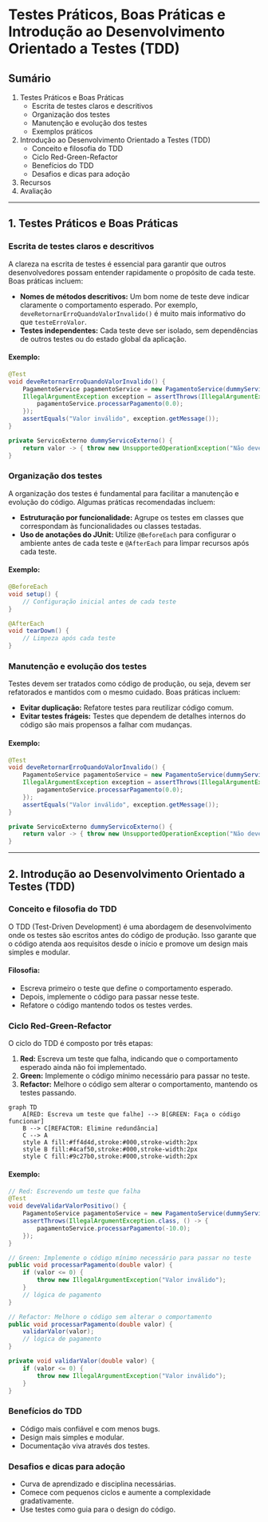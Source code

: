 # Testes Práticos, Boas Práticas e Introdução ao Desenvolvimento Orientado a Testes (TDD)

## Sumário

1. Testes Práticos e Boas Práticas
   - Escrita de testes claros e descritivos
   - Organização dos testes
   - Manutenção e evolução dos testes
   - Exemplos práticos
2. Introdução ao Desenvolvimento Orientado a Testes (TDD)
   - Conceito e filosofia do TDD
   - Ciclo Red-Green-Refactor
   - Benefícios do TDD
   - Desafios e dicas para adoção
3. Recursos
4. Avaliação

---

## 1. Testes Práticos e Boas Práticas

### Escrita de testes claros e descritivos

A clareza na escrita de testes é essencial para garantir que outros desenvolvedores possam entender rapidamente o propósito de cada teste. Boas práticas incluem:

- **Nomes de métodos descritivos:** Um bom nome de teste deve indicar claramente o comportamento esperado. Por exemplo, `deveRetornarErroQuandoValorInvalido()` é muito mais informativo do que `testeErroValor`.
- **Testes independentes:** Cada teste deve ser isolado, sem dependências de outros testes ou do estado global da aplicação.

#### Exemplo:

```java
@Test
void deveRetornarErroQuandoValorInvalido() {
    PagamentoService pagamentoService = new PagamentoService(dummyServicoExterno());
    IllegalArgumentException exception = assertThrows(IllegalArgumentException.class, () -> {
        pagamentoService.processarPagamento(0.0);
    });
    assertEquals("Valor inválido", exception.getMessage());
}

private ServicoExterno dummyServicoExterno() {
    return valor -> { throw new UnsupportedOperationException("Não deve ser chamado"); };
}
```

### Organização dos testes

A organização dos testes é fundamental para facilitar a manutenção e evolução do código. Algumas práticas recomendadas incluem:

- **Estruturação por funcionalidade:** Agrupe os testes em classes que correspondam às funcionalidades ou classes testadas.
- **Uso de anotações do JUnit:** Utilize `@BeforeEach` para configurar o ambiente antes de cada teste e `@AfterEach` para limpar recursos após cada teste.

#### Exemplo:

```java
@BeforeEach
void setup() {
    // Configuração inicial antes de cada teste
}

@AfterEach
void tearDown() {
    // Limpeza após cada teste
}
```

### Manutenção e evolução dos testes

Testes devem ser tratados como código de produção, ou seja, devem ser refatorados e mantidos com o mesmo cuidado. Boas práticas incluem:

- **Evitar duplicação:** Refatore testes para reutilizar código comum.
- **Evitar testes frágeis:** Testes que dependem de detalhes internos do código são mais propensos a falhar com mudanças.

#### Exemplo:

```java
@Test
void deveRetornarErroQuandoValorInvalido() {
    PagamentoService pagamentoService = new PagamentoService(dummyServicoExterno());
    IllegalArgumentException exception = assertThrows(IllegalArgumentException.class, () -> {
        pagamentoService.processarPagamento(0.0);
    });
    assertEquals("Valor inválido", exception.getMessage());
}

private ServicoExterno dummyServicoExterno() {
    return valor -> { throw new UnsupportedOperationException("Não deve ser chamado"); };
}
```

---

## 2. Introdução ao Desenvolvimento Orientado a Testes (TDD)

### Conceito e filosofia do TDD

O TDD (Test-Driven Development) é uma abordagem de desenvolvimento onde os testes são escritos antes do código de produção. Isso garante que o código atenda aos requisitos desde o início e promove um design mais simples e modular.

#### Filosofia:

- Escreva primeiro o teste que define o comportamento esperado.
- Depois, implemente o código para passar nesse teste.
- Refatore o código mantendo todos os testes verdes.

### Ciclo Red-Green-Refactor

O ciclo do TDD é composto por três etapas:

1. **Red:** Escreva um teste que falha, indicando que o comportamento esperado ainda não foi implementado.
2. **Green:** Implemente o código mínimo necessário para passar no teste.
3. **Refactor:** Melhore o código sem alterar o comportamento, mantendo os testes passando.

```mermaid
graph TD
    A[RED: Escreva um teste que falhe] --> B[GREEN: Faça o código funcionar]
    B --> C[REFACTOR: Elimine redundância]
    C --> A
    style A fill:#ff4d4d,stroke:#000,stroke-width:2px
    style B fill:#4caf50,stroke:#000,stroke-width:2px
    style C fill:#9c27b0,stroke:#000,stroke-width:2px
```


#### Exemplo:

```java
// Red: Escrevendo um teste que falha
@Test
void deveValidarValorPositivo() {
    PagamentoService pagamentoService = new PagamentoService(dummyServicoExterno());
    assertThrows(IllegalArgumentException.class, () -> {
        pagamentoService.processarPagamento(-10.0);
    });
}

// Green: Implemente o código mínimo necessário para passar no teste
public void processarPagamento(double valor) {
    if (valor <= 0) {
        throw new IllegalArgumentException("Valor inválido");
    }
    // lógica de pagamento
}

// Refactor: Melhore o código sem alterar o comportamento
public void processarPagamento(double valor) {
    validarValor(valor);
    // lógica de pagamento
}

private void validarValor(double valor) {
    if (valor <= 0) {
        throw new IllegalArgumentException("Valor inválido");
    }
}
```

### Benefícios do TDD

- Código mais confiável e com menos bugs.
- Design mais simples e modular.
- Documentação viva através dos testes.

### Desafios e dicas para adoção

- Curva de aprendizado e disciplina necessárias.
- Comece com pequenos ciclos e aumente a complexidade gradativamente.
- Use testes como guia para o design do código.
